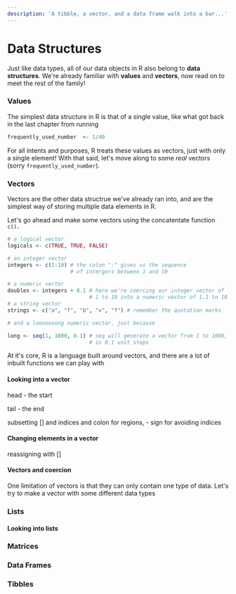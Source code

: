 ```yaml
---
description: 'A tibble, a vector, and a data frame walk into a bar...'
---
```


# Data Structures

Just like data types, all of our data objects in R also belong to **data structures**. We're already familiar with **values** and **vectors**, now read on to meet the rest of the family!

### Values

The simplest data structure in R is that of a single value, like what got back in the last chapter from running

```r
frequently_used_number  <- 1/40
```

For all intents and purposes, R treats these values as vectors, just with only a single element! With that said, let's move along to some _real_ vectors \(sorry `frequently_used_number`\).

### Vectors

Vectors are the other data structrue we've already ran into, and are the simplest way of storing multiple data elements in R.

Let's go ahead and make some vectors using the concatentate function `c().`

```r
# a logical vector 
logicals <- c(TRUE, TRUE, FALSE)

# an integer vector
integers <- c(1:10) # the colon ":" gives us the sequence 
                    # of intergers between 1 and 10

# a numeric vector 
doubles <- integers + 0.1 # here we're coercing our integer vector of
                          # 1 to 10 into a numeric vector of 1.1 to 10.1
# a string vector 
strings <- c("a", "f", "b", "v", "f") # remember the quotation marks

# and a looooooong numeric vector, just because

long <- seq(1, 1000, 0.1) # seq will generate a vector from 1 to 1000, 
                          # in 0.1 unit steps
```

At it's core, R is a language built around vectors, and there are a lot of inbuilt functions we can play with 

#### Looking into a vector

head - the start

tail - the end

subsetting \[\] and indices and colon for regions, - sign for avoiding indices 

#### Changing elements in a vector

reassigning with \[\] 

#### Vectors and coercion

One limitation of vectors is that they can only contain one type of data. Let's try to make a vector with some different data types

### Lists

#### Looking into lists



### Matrices

### Data Frames

### Tibbles





